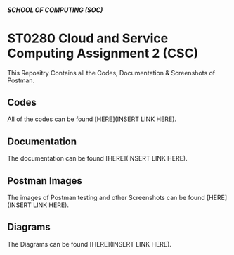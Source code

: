 ##### SCHOOL OF COMPUTING (SOC)

# ST0280 Cloud and Service Computing Assignment 2 (CSC)
This Repositry Contains all the Codes, Documentation & Screenshots of Postman.

## Codes
All of the codes can be found [HERE](INSERT LINK HERE).

## Documentation
The documentation can be found [HERE](INSERT LINK HERE).

## Postman Images
The images of Postman testing and other Screenshots can be found [HERE](INSERT LINK HERE).

## Diagrams
The Diagrams can be found [HERE](INSERT LINK HERE).
